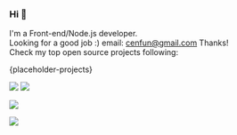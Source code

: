 ### Hi 👋

I'm a Front-end/Node.js developer.  
Looking for a good job :) email: [cenfun@gmail.com](cenfun@gmail.com) Thanks!  
Check my top open source projects following:

{placeholder-projects}

![](http://github-profile-summary-cards.vercel.app/api/cards/most-commit-language?username=cenfun&theme=github)
![](http://github-profile-summary-cards.vercel.app/api/cards/productive-time?username=cenfun&theme=github&utcOffset=8)
  
[![](https://streak-stats.demolab.com/?user=cenfun)](https://github.com/cenfun)

[![](https://komarev.com/ghpvc/?username=cenfun)](https://github.com/cenfun) 
